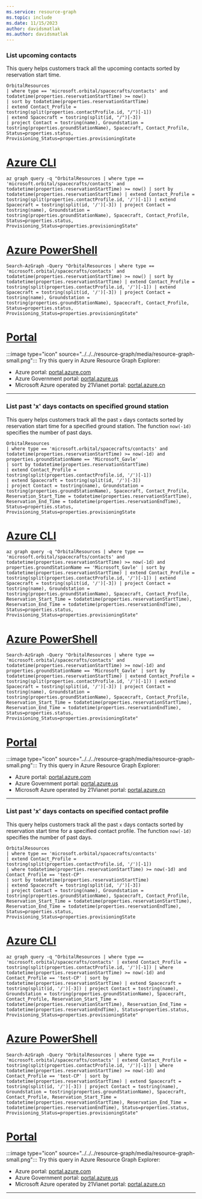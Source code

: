 ```yaml
---
ms.service: resource-graph
ms.topic: include
ms.date: 11/15/2023
author: davidsmatlak
ms.author: davidsmatlak
---
```


### List upcoming contacts

This query helps customers track all the upcoming contacts sorted by reservation start time.

```kusto
OrbitalResources
| where type == 'microsoft.orbital/spacecrafts/contacts' and todatetime(properties.reservationStartTime) >= now()
| sort by todatetime(properties.reservationStartTime)
| extend Contact_Profile = tostring(split(properties.contactProfile.id, "/")[-1])
| extend Spacecraft = tostring(split(id, "/")[-3])
| project Contact = tostring(name), Groundstation = tostring(properties.groundStationName), Spacecraft, Contact_Profile, Status=properties.status, Provisioning_Status=properties.provisioningState
```

# [Azure CLI](#tab/azure-cli)

```azurecli-interactive
az graph query -q "OrbitalResources | where type == 'microsoft.orbital/spacecrafts/contacts' and todatetime(properties.reservationStartTime) >= now() | sort by todatetime(properties.reservationStartTime) | extend Contact_Profile = tostring(split(properties.contactProfile.id, '/')[-1]) | extend Spacecraft = tostring(split(id, '/')[-3]) | project Contact = tostring(name), Groundstation = tostring(properties.groundStationName), Spacecraft, Contact_Profile, Status=properties.status, Provisioning_Status=properties.provisioningState"
```

# [Azure PowerShell](#tab/azure-powershell)

```azurepowershell-interactive
Search-AzGraph -Query "OrbitalResources | where type == 'microsoft.orbital/spacecrafts/contacts' and todatetime(properties.reservationStartTime) >= now() | sort by todatetime(properties.reservationStartTime) | extend Contact_Profile = tostring(split(properties.contactProfile.id, '/')[-1]) | extend Spacecraft = tostring(split(id, '/')[-3]) | project Contact = tostring(name), Groundstation = tostring(properties.groundStationName), Spacecraft, Contact_Profile, Status=properties.status, Provisioning_Status=properties.provisioningState"
```

# [Portal](#tab/azure-portal)

:::image type="icon" source="../../../resource-graph/media/resource-graph-small.png"::: Try this query in Azure Resource Graph Explorer:

- Azure portal: <a href="https://portal.azure.com/?feature.customportal=false#blade/HubsExtension/ArgQueryBlade/query/OrbitalResources%0D%0A%7C%20where%20type%20%3D%3D%20%27microsoft.orbital%2Fspacecrafts%2Fcontacts%27%20and%20todatetime%28properties.reservationStartTime%29%20%3E%3D%20now%28%29%0D%0A%7C%20sort%20by%20todatetime%28properties.reservationStartTime%29%0D%0A%7C%20extend%20Contact_Profile%20%3D%20tostring%28split%28properties.contactProfile.id%2C%20%27%2F%27%29%5B-1%5D%29%0D%0A%7C%20extend%20Spacecraft%20%3D%20tostring%28split%28id%2C%20%27%2F%27%29%5B-3%5D%29%0D%0A%7C%20project%20Contact%20%3D%20tostring%28name%29%2C%20Groundstation%20%3D%20tostring%28properties.groundStationName%29%2C%20Spacecraft%2C%20Contact_Profile%2C%20Status%3Dproperties.status%2C%20Provisioning_Status%3Dproperties.provisioningState" target="_blank">portal.azure.com</a>
- Azure Government portal: <a href="https://portal.azure.us/?feature.customportal=false#blade/HubsExtension/ArgQueryBlade/query/OrbitalResources%0D%0A%7C%20where%20type%20%3D%3D%20%27microsoft.orbital%2Fspacecrafts%2Fcontacts%27%20and%20todatetime%28properties.reservationStartTime%29%20%3E%3D%20now%28%29%0D%0A%7C%20sort%20by%20todatetime%28properties.reservationStartTime%29%0D%0A%7C%20extend%20Contact_Profile%20%3D%20tostring%28split%28properties.contactProfile.id%2C%20%27%2F%27%29%5B-1%5D%29%0D%0A%7C%20extend%20Spacecraft%20%3D%20tostring%28split%28id%2C%20%27%2F%27%29%5B-3%5D%29%0D%0A%7C%20project%20Contact%20%3D%20tostring%28name%29%2C%20Groundstation%20%3D%20tostring%28properties.groundStationName%29%2C%20Spacecraft%2C%20Contact_Profile%2C%20Status%3Dproperties.status%2C%20Provisioning_Status%3Dproperties.provisioningState" target="_blank">portal.azure.us</a>
- Microsoft Azure operated by 21Vianet portal: <a href="https://portal.azure.cn/?feature.customportal=false#blade/HubsExtension/ArgQueryBlade/query/OrbitalResources%0D%0A%7C%20where%20type%20%3D%3D%20%27microsoft.orbital%2Fspacecrafts%2Fcontacts%27%20and%20todatetime%28properties.reservationStartTime%29%20%3E%3D%20now%28%29%0D%0A%7C%20sort%20by%20todatetime%28properties.reservationStartTime%29%0D%0A%7C%20extend%20Contact_Profile%20%3D%20tostring%28split%28properties.contactProfile.id%2C%20%27%2F%27%29%5B-1%5D%29%0D%0A%7C%20extend%20Spacecraft%20%3D%20tostring%28split%28id%2C%20%27%2F%27%29%5B-3%5D%29%0D%0A%7C%20project%20Contact%20%3D%20tostring%28name%29%2C%20Groundstation%20%3D%20tostring%28properties.groundStationName%29%2C%20Spacecraft%2C%20Contact_Profile%2C%20Status%3Dproperties.status%2C%20Provisioning_Status%3Dproperties.provisioningState" target="_blank">portal.azure.cn</a>

---

### List past 'x' days contacts on specified ground station

This query helps customers track all the past `x` days contacts sorted by reservation start time for a specified ground station. The function `now(-1d)` specifies the number of past days.

```kusto
OrbitalResources
| where type == 'microsoft.orbital/spacecrafts/contacts' and todatetime(properties.reservationStartTime) >= now(-1d) and properties.groundStationName == 'Microsoft_Gavle'
| sort by todatetime(properties.reservationStartTime)
| extend Contact_Profile = tostring(split(properties.contactProfile.id, '/')[-1])
| extend Spacecraft = tostring(split(id, '/')[-3])
| project Contact = tostring(name), Groundstation = tostring(properties.groundStationName), Spacecraft, Contact_Profile, Reservation_Start_Time = todatetime(properties.reservationStartTime), Reservation_End_Time = todatetime(properties.reservationEndTime), Status=properties.status, Provisioning_Status=properties.provisioningState
```

# [Azure CLI](#tab/azure-cli)

```azurecli-interactive
az graph query -q "OrbitalResources | where type == 'microsoft.orbital/spacecrafts/contacts' and todatetime(properties.reservationStartTime) >= now(-1d) and properties.groundStationName == 'Microsoft_Gavle' | sort by todatetime(properties.reservationStartTime) | extend Contact_Profile = tostring(split(properties.contactProfile.id, '/')[-1]) | extend Spacecraft = tostring(split(id, '/')[-3]) | project Contact = tostring(name), Groundstation = tostring(properties.groundStationName), Spacecraft, Contact_Profile, Reservation_Start_Time = todatetime(properties.reservationStartTime), Reservation_End_Time = todatetime(properties.reservationEndTime), Status=properties.status, Provisioning_Status=properties.provisioningState"
```

# [Azure PowerShell](#tab/azure-powershell)

```azurepowershell-interactive
Search-AzGraph -Query "OrbitalResources | where type == 'microsoft.orbital/spacecrafts/contacts' and todatetime(properties.reservationStartTime) >= now(-1d) and properties.groundStationName == 'Microsoft_Gavle' | sort by todatetime(properties.reservationStartTime) | extend Contact_Profile = tostring(split(properties.contactProfile.id, '/')[-1]) | extend Spacecraft = tostring(split(id, '/')[-3]) | project Contact = tostring(name), Groundstation = tostring(properties.groundStationName), Spacecraft, Contact_Profile, Reservation_Start_Time = todatetime(properties.reservationStartTime), Reservation_End_Time = todatetime(properties.reservationEndTime), Status=properties.status, Provisioning_Status=properties.provisioningState"
```

# [Portal](#tab/azure-portal)

:::image type="icon" source="../../../resource-graph/media/resource-graph-small.png"::: Try this query in Azure Resource Graph Explorer:

- Azure portal: <a href="https://portal.azure.com/?feature.customportal=false#blade/HubsExtension/ArgQueryBlade/query/OrbitalResources%0D%0A%7C%20where%20type%20%3D%3D%20%27microsoft.orbital%2Fspacecrafts%2Fcontacts%27%20and%20todatetime%28properties.reservationStartTime%29%20%3E%3D%20now%28-1d%29%20and%20properties.groundStationName%20%3D%3D%20%27Microsoft_Gavle%27%0D%0A%7C%20sort%20by%20todatetime%28properties.reservationStartTime%29%0D%0A%7C%20extend%20Contact_Profile%20%3D%20tostring%28split%28properties.contactProfile.id%2C%20%27%2F%27%29%5B-1%5D%29%0D%0A%7C%20extend%20Spacecraft%20%3D%20tostring%28split%28id%2C%20%27%2F%27%29%5B-3%5D%29%0D%0A%7C%20project%20Contact%20%3D%20tostring%28name%29%2C%20Groundstation%20%3D%20tostring%28properties.groundStationName%29%2C%20Spacecraft%2C%20Contact_Profile%2C%20Reservation_Start_Time%20%3D%20todatetime%28properties.reservationStartTime%29%2C%20Reservation_End_Time%20%3D%20todatetime%28properties.reservationEndTime%29%2C%20Status%3Dproperties.status%2C%20Provisioning_Status%3Dproperties.provisioningState" target="_blank">portal.azure.com</a>
- Azure Government portal: <a href="https://portal.azure.us/?feature.customportal=false#blade/HubsExtension/ArgQueryBlade/query/OrbitalResources%0D%0A%7C%20where%20type%20%3D%3D%20%27microsoft.orbital%2Fspacecrafts%2Fcontacts%27%20and%20todatetime%28properties.reservationStartTime%29%20%3E%3D%20now%28-1d%29%20and%20properties.groundStationName%20%3D%3D%20%27Microsoft_Gavle%27%0D%0A%7C%20sort%20by%20todatetime%28properties.reservationStartTime%29%0D%0A%7C%20extend%20Contact_Profile%20%3D%20tostring%28split%28properties.contactProfile.id%2C%20%27%2F%27%29%5B-1%5D%29%0D%0A%7C%20extend%20Spacecraft%20%3D%20tostring%28split%28id%2C%20%27%2F%27%29%5B-3%5D%29%0D%0A%7C%20project%20Contact%20%3D%20tostring%28name%29%2C%20Groundstation%20%3D%20tostring%28properties.groundStationName%29%2C%20Spacecraft%2C%20Contact_Profile%2C%20Reservation_Start_Time%20%3D%20todatetime%28properties.reservationStartTime%29%2C%20Reservation_End_Time%20%3D%20todatetime%28properties.reservationEndTime%29%2C%20Status%3Dproperties.status%2C%20Provisioning_Status%3Dproperties.provisioningState" target="_blank">portal.azure.us</a>
- Microsoft Azure operated by 21Vianet portal: <a href="https://portal.azure.cn/?feature.customportal=false#blade/HubsExtension/ArgQueryBlade/query/OrbitalResources%0D%0A%7C%20where%20type%20%3D%3D%20%27microsoft.orbital%2Fspacecrafts%2Fcontacts%27%20and%20todatetime%28properties.reservationStartTime%29%20%3E%3D%20now%28-1d%29%20and%20properties.groundStationName%20%3D%3D%20%27Microsoft_Gavle%27%0D%0A%7C%20sort%20by%20todatetime%28properties.reservationStartTime%29%0D%0A%7C%20extend%20Contact_Profile%20%3D%20tostring%28split%28properties.contactProfile.id%2C%20%27%2F%27%29%5B-1%5D%29%0D%0A%7C%20extend%20Spacecraft%20%3D%20tostring%28split%28id%2C%20%27%2F%27%29%5B-3%5D%29%0D%0A%7C%20project%20Contact%20%3D%20tostring%28name%29%2C%20Groundstation%20%3D%20tostring%28properties.groundStationName%29%2C%20Spacecraft%2C%20Contact_Profile%2C%20Reservation_Start_Time%20%3D%20todatetime%28properties.reservationStartTime%29%2C%20Reservation_End_Time%20%3D%20todatetime%28properties.reservationEndTime%29%2C%20Status%3Dproperties.status%2C%20Provisioning_Status%3Dproperties.provisioningState" target="_blank">portal.azure.cn</a>

---

### List past 'x' days contacts on specified contact profile

This query helps customers track all the past `x` days contacts sorted by reservation start time for a specified contact profile. The function `now(-1d)` specifies the number of past days.

```kusto
OrbitalResources
| where type == 'microsoft.orbital/spacecrafts/contacts'
| extend Contact_Profile = tostring(split(properties.contactProfile.id, '/')[-1])
| where todatetime(properties.reservationStartTime) >= now(-1d) and Contact_Profile == 'test-CP'
| sort by todatetime(properties.reservationStartTime)
| extend Spacecraft = tostring(split(id, '/')[-3])
| project Contact = tostring(name), Groundstation = tostring(properties.groundStationName), Spacecraft, Contact_Profile, Reservation_Start_Time = todatetime(properties.reservationStartTime), Reservation_End_Time = todatetime(properties.reservationEndTime), Status=properties.status, Provisioning_Status=properties.provisioningState
```

# [Azure CLI](#tab/azure-cli)

```azurecli-interactive
az graph query -q "OrbitalResources | where type == 'microsoft.orbital/spacecrafts/contacts' | extend Contact_Profile = tostring(split(properties.contactProfile.id, '/')[-1]) | where todatetime(properties.reservationStartTime) >= now(-1d) and Contact_Profile == 'test-CP' | sort by todatetime(properties.reservationStartTime) | extend Spacecraft = tostring(split(id, '/')[-3]) | project Contact = tostring(name), Groundstation = tostring(properties.groundStationName), Spacecraft, Contact_Profile, Reservation_Start_Time = todatetime(properties.reservationStartTime), Reservation_End_Time = todatetime(properties.reservationEndTime), Status=properties.status, Provisioning_Status=properties.provisioningState"
```

# [Azure PowerShell](#tab/azure-powershell)

```azurepowershell-interactive
Search-AzGraph -Query "OrbitalResources | where type == 'microsoft.orbital/spacecrafts/contacts' | extend Contact_Profile = tostring(split(properties.contactProfile.id, '/')[-1]) | where todatetime(properties.reservationStartTime) >= now(-1d) and Contact_Profile == 'test-CP' | sort by todatetime(properties.reservationStartTime) | extend Spacecraft = tostring(split(id, '/')[-3]) | project Contact = tostring(name), Groundstation = tostring(properties.groundStationName), Spacecraft, Contact_Profile, Reservation_Start_Time = todatetime(properties.reservationStartTime), Reservation_End_Time = todatetime(properties.reservationEndTime), Status=properties.status, Provisioning_Status=properties.provisioningState"
```

# [Portal](#tab/azure-portal)

:::image type="icon" source="../../../resource-graph/media/resource-graph-small.png"::: Try this query in Azure Resource Graph Explorer:

- Azure portal: <a href="https://portal.azure.com/?feature.customportal=false#blade/HubsExtension/ArgQueryBlade/query/OrbitalResources%0D%0A%7C%20where%20type%20%3D%3D%20%27microsoft.orbital%2Fspacecrafts%2Fcontacts%27%0D%0A%7C%20extend%20Contact_Profile%20%3D%20tostring%28split%28properties.contactProfile.id%2C%20%27%2F%27%29%5B-1%5D%29%0D%0A%7C%20where%20todatetime%28properties.reservationStartTime%29%20%3E%3D%20now%28-1d%29%20and%20Contact_Profile%20%3D%3D%20%27test-CP%27%0D%0A%7C%20sort%20by%20todatetime%28properties.reservationStartTime%29%0D%0A%7C%20extend%20Spacecraft%20%3D%20tostring%28split%28id%2C%20%27%2F%27%29%5B-3%5D%29%0D%0A%7C%20project%20Contact%20%3D%20tostring%28name%29%2C%20Groundstation%20%3D%20tostring%28properties.groundStationName%29%2C%20Spacecraft%2C%20Contact_Profile%2C%20Reservation_Start_Time%20%3D%20todatetime%28properties.reservationStartTime%29%2C%20Reservation_End_Time%20%3D%20todatetime%28properties.reservationEndTime%29%2C%20Status%3Dproperties.status%2C%20Provisioning_Status%3Dproperties.provisioningState" target="_blank">portal.azure.com</a>
- Azure Government portal: <a href="https://portal.azure.us/?feature.customportal=false#blade/HubsExtension/ArgQueryBlade/query/OrbitalResources%0D%0A%7C%20where%20type%20%3D%3D%20%27microsoft.orbital%2Fspacecrafts%2Fcontacts%27%0D%0A%7C%20extend%20Contact_Profile%20%3D%20tostring%28split%28properties.contactProfile.id%2C%20%27%2F%27%29%5B-1%5D%29%0D%0A%7C%20where%20todatetime%28properties.reservationStartTime%29%20%3E%3D%20now%28-1d%29%20and%20Contact_Profile%20%3D%3D%20%27test-CP%27%0D%0A%7C%20sort%20by%20todatetime%28properties.reservationStartTime%29%0D%0A%7C%20extend%20Spacecraft%20%3D%20tostring%28split%28id%2C%20%27%2F%27%29%5B-3%5D%29%0D%0A%7C%20project%20Contact%20%3D%20tostring%28name%29%2C%20Groundstation%20%3D%20tostring%28properties.groundStationName%29%2C%20Spacecraft%2C%20Contact_Profile%2C%20Reservation_Start_Time%20%3D%20todatetime%28properties.reservationStartTime%29%2C%20Reservation_End_Time%20%3D%20todatetime%28properties.reservationEndTime%29%2C%20Status%3Dproperties.status%2C%20Provisioning_Status%3Dproperties.provisioningState" target="_blank">portal.azure.us</a>
- Microsoft Azure operated by 21Vianet portal: <a href="https://portal.azure.cn/?feature.customportal=false#blade/HubsExtension/ArgQueryBlade/query/OrbitalResources%0D%0A%7C%20where%20type%20%3D%3D%20%27microsoft.orbital%2Fspacecrafts%2Fcontacts%27%0D%0A%7C%20extend%20Contact_Profile%20%3D%20tostring%28split%28properties.contactProfile.id%2C%20%27%2F%27%29%5B-1%5D%29%0D%0A%7C%20where%20todatetime%28properties.reservationStartTime%29%20%3E%3D%20now%28-1d%29%20and%20Contact_Profile%20%3D%3D%20%27test-CP%27%0D%0A%7C%20sort%20by%20todatetime%28properties.reservationStartTime%29%0D%0A%7C%20extend%20Spacecraft%20%3D%20tostring%28split%28id%2C%20%27%2F%27%29%5B-3%5D%29%0D%0A%7C%20project%20Contact%20%3D%20tostring%28name%29%2C%20Groundstation%20%3D%20tostring%28properties.groundStationName%29%2C%20Spacecraft%2C%20Contact_Profile%2C%20Reservation_Start_Time%20%3D%20todatetime%28properties.reservationStartTime%29%2C%20Reservation_End_Time%20%3D%20todatetime%28properties.reservationEndTime%29%2C%20Status%3Dproperties.status%2C%20Provisioning_Status%3Dproperties.provisioningState" target="_blank">portal.azure.cn</a>

---
